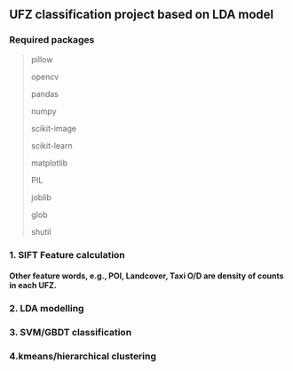 ## UFZ classification project based on LDA model

### Required packages 

> pillow 
>
> opencv 
>
> pandas
>
> numpy
>
> scikit-image
>
> scikit-learn
>
> matplotlib
>
> PIL
>
> joblib
>
> glob
>
> shutil

### 1. SIFT Feature calculation

#### Other feature words, e.g., POI, Landcover, Taxi O/D are density of counts in each UFZ.

### 2. LDA modelling

### 3. SVM/GBDT classification

### 4.kmeans/hierarchical clustering
